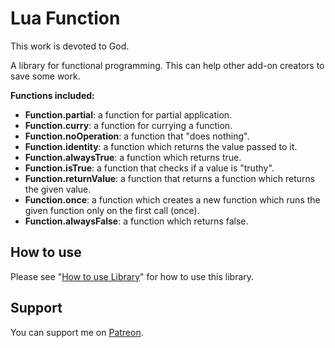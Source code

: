 # Lua Function

This work is devoted to God.

A library for functional programming. This can help other add-on creators to save some work.

**Functions included:**

* **Function.partial**: a function for partial application.
* **Function.curry**: a function for currying a function.
* **Function.noOperation**: a function that "does nothing".
* **Function.identity**: a function which returns the value passed to it.
* **Function.alwaysTrue**: a function which returns true.
* **Function.isTrue**: a function that checks if a value is "truthy".
* **Function.returnValue**: a function that returns a function which returns the given value.
* **Function.once**: a function which creates a new function which runs the given function only on the first call (once).
* **Function.alwaysFalse**: a function which returns false.

## How to use

Please see "[How to use Library](https://github.com/SanjoSolutions/LuaLibrary#how-to-use)" for how to use this library.

## Support

You can support me on [Patreon](https://www.patreon.com/addons_by_sanjo).
